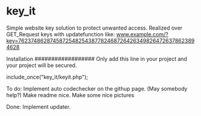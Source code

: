 # key_it
Simple website key solution to protect unwanted access. Realized over GET_Request keys with updatefunction like:
www.example.com/?key=76237486287458725482543877824687264263498264726378623894628


Installation
##################
Only add this line in your project and your project will be secured.

include_once("key_it/keyit.php");

To do:
Implement auto codechecker on the githup page. (May somebody help?)
Make readme nice.
Make some nice pictures




Done:
Implement updater.

